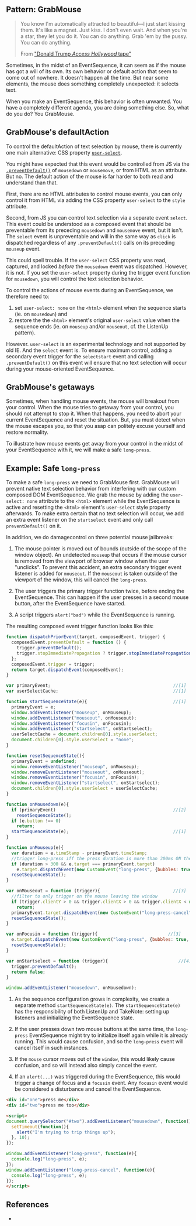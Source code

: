 ## Pattern: GrabMouse

> You know I'm automatically attracted to beautiful—I just start kissing them. 
> It's like a magnet. Just kiss. I don't even wait. And when you're a star, they let you do it. 
> You can do anything. Grab 'em by the pussy. You can do anything.
> 
>   From ["Donald Trump *Access Hollywood* tape"](https://en.wikipedia.org/wiki/Donald_Trump_Access_Hollywood_tape)

Sometimes, in the midst of an EventSequence, it can seem as if the mouse has got a will of its own.
Its own behavior or default action that seem to come out of nowhere.
It doesn't happen all the time.
But near some elements, the mouse does something completely unexpected: it selects text. 

When you make an EventSequence, this behavior is often unwanted. You have a completely different agenda,
you are doing something else. So, what do you do? You GrabMouse.

## GrabMouse's defaultAction

To control the defaultAction of text selection by mouse, there is currently one main alternative:
CSS property [`user-select`](https://developer.mozilla.org/en-US/docs/Web/CSS/user-select).

You might have expected that this event would be controlled from JS via the [`.preventDefault()`]() 
of `mousedown` or `mousemove`, or from HTML as an attribute. But no. The default action of the mouse is
far harder to both read and understand than that.

First, there are no HTML attributes to control mouse events, you can only control it from HTML via 
adding the CSS property `user-select` to the `style` attribute.
                                            
Second, from JS you can control text selection via a separate event `select`. This event could be
understood as a composed event that should be preventable from its preceding `mousedown` and `mousemove` event,
but it isn't. The `select` event is unpreventable and will in the same way as `click` is dispatched 
regardless of any `.preventDefault()` calls on its preceding `mouseup` event.

This could spell trouble. If the `user-select` CSS property was read, captured, and locked *before* 
the `mousedown` event was dispatched. However, it is not. If you set the `user-select` property during
the trigger event function for `mousedown`, you will control the text selection behavior.

To control the actions of mouse events during an EventSequence, we therefore need to:
1. set `user-select: none` on the `<html>` element when the sequence starts (ie. on `mousedown`) and
2. restore the the `<html>` element's original `user-select` value when the sequence ends 
   (ie. on `mouseup` and/or `mouseout`, cf. the ListenUp pattern). 

However. `user-select` is an experimental technology and not supported by old IE.
And the `select` event is. To ensure maximum control, adding a secondary event trigger for the `selectstart`
event and calling `.preventDefault()` on this event will ensure that no text selection will occur 
during your mouse-oriented EventSequence.

## GrabMouse's getaways

Sometimes, when handling mouse events, the mouse will breakout from your control. 
When the mouse tries to getaway from your control, you should not attempt to stop it.
When that happens, you need to abort your current EventSequence and reset the situation.
But, you must detect when the mouse escapes you, so that you asap can politely excuse yourself and 
restore normality.

To illustrate how mouse events get away from your control in the midst of your EventSequence with it,
we will make a safe `long-press`.

## Example: Safe `long-press`

To make a safe `long-press` we need to GrabMouse first. GrabMouse will prevent native text selection 
behavior from interfering with our custom composed DOM EventSequence. We grab the mouse by adding
the `user-select: none` attribute to the `<html>` element while the EventSequence is active and 
resetting the `<html>` element's `user-select` style property afterwards.
To make extra certain that no text selection will occur, we add an extra event listener on the 
`startselect` event and only call `preventDefault()` on it.

In addition, we do damagecontrol on three potential mouse jailbreaks:

1. The mouse pointer is moved out of bounds (outside of the scope of the window object). 
   An undetected `mouseup` that occurs if the mouse cursor is removed from the viewport of browser window
   when the user "unclicks". To prevent this accident, an extra secondary trigger event listener is added 
   for `mouseout`. If the `mouseout` is taken outside of the viewport of the window, this will cancel the `long-press`.

2. The user triggers the primary trigger function twice, before ending the EventSequence.
   This can happen if the user presses in a second mouse button, after the EventSequence have started. 

3. A script triggers `alert("bad")` while the EventSequence is running.

The resulting composed event trigger function looks like this:

```javascript
function dispatchPriorEvent(target, composedEvent, trigger) {
  composedEvent.preventDefault = function () {
    trigger.preventDefault();
    trigger.stopImmediatePropagation ? trigger.stopImmediatePropagation() : trigger.stopPropagation();
  };
  composedEvent.trigger = trigger;
  return target.dispatchEvent(composedEvent);
}

var primaryEvent;                                               //[1]
var userSelectCache;                                            //[1]

function startSequenceState(e){                                 //[1]
  primaryEvent = e;                                     
  window.addEventListener("mouseup", onMouseup);             
  window.addEventListener("mouseout", onMouseout);           
  window.addEventListener("focusin", onFocusin);           
  window.addEventListener("startselect", onStartselect);           
  userSelectCache = document.children[0].style.userSelect;
  document.children[0].style.userSelect = "none";
}

function resetSequenceState(){
  primaryEvent = undefined;                                     
  window.removeEventListener("mouseup", onMouseup);             
  window.removeEventListener("mouseout", onMouseout);           
  window.removeEventListener("focusin", onFocusin);           
  window.removeEventListener("startselect", onStartselect);           
  document.children[0].style.userSelect = userSelectCache;
}

function onMousedown(e){                                        
  if (primaryEvent)                                             //[2]
    resetSequenceState();                                       
  if (e.button !== 0)                                           
    return;
  startSequenceState(e);                                        //[1]     
}

function onMouseup(e){                                          
  var duration = e.timeStamp - primaryEvent.timeStamp;
  //trigger long-press iff the press duration is more than 300ms ON the exact same mouse event target.
  if (duration > 300 && e.target === primaryEvent.target)       
    e.target.dispatchEvent(new CustomEvent("long-press", {bubbles: true, composed: true, detail: duration}));
  resetSequenceState();                                         
}

var onMouseout = function (trigger){                            //[3]
  //filter to only trigger on the mouse leaving the window
  if (trigger.clientY > 0 && trigger.clientX > 0 && trigger.clientX < window.innerWidth && trigger.clientY < window.innerHeight)
    return;                                                     
  primaryEvent.target.dispatchEvent(new CustomEvent("long-press-cancel", {bubbles: true, composed: true}));
  resetSequenceState();                                         
}

var onFocusin = function (trigger){                           //[3]
  e.target.dispatchEvent(new CustomEvent("long-press", {bubbles: true, composed: true, detail: duration}));
  resetSequenceState();                                         
}

var onStartselect = function (trigger){                           //[4]
  trigger.preventDefault();
  return false;
}

window.addEventListener("mousedown", onMousedown);              
```
1. As the sequence configuration grows in complexity, we create a separate method `startSequenceState(e)`.
   The `startSequenceState(e)` has the responsibility of both ListenUp and TakeNote: 
   setting up listeners and initializing the EventSequence state.
 
2. If the user presses down two mouse buttons at the same time, the `long-press` EventSequence might
   try to initialize itself again while it is already running. 
   This would cause confusion, and so the `long-press` event will cancel itself in such instances.
   
3. If the `mouse` cursor moves out of the `window`, this would likely cause confusion, and so will
   instead also simply cancel the event.
   
4. If an `alert(...)` was triggered during the EventSequence, this would trigger a change of focus and a
   `focusin` event. Any `focusin` event would be considered a disturbance and cancel the EventSequence.

```html
<div id="one">press me</div>
<div id="two">press me too</div>

<script>
document.querySelector("#two").addEventListener("mousedown", function(){
  setTimeout(function(){
    alert("I'm trying to trip things up");
  }, 10);
});

window.addEventListener("long-press", function(e){
  console.log("long-press", e);
});
window.addEventListener("long-press-cancel", function(e){
  console.log("long-press", e);
});
</script>
```

## References

 * 